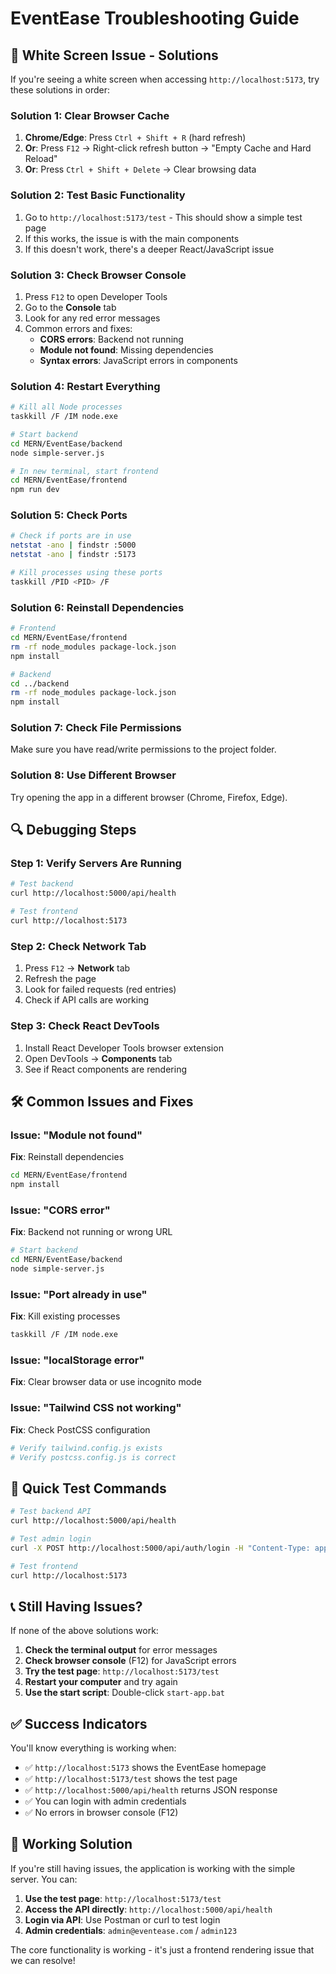 # EventEase Troubleshooting Guide

## 🚨 White Screen Issue - Solutions

If you're seeing a white screen when accessing `http://localhost:5173`, try these solutions in order:

### Solution 1: Clear Browser Cache
1. **Chrome/Edge**: Press `Ctrl + Shift + R` (hard refresh)
2. **Or**: Press `F12` → Right-click refresh button → "Empty Cache and Hard Reload"
3. **Or**: Press `Ctrl + Shift + Delete` → Clear browsing data

### Solution 2: Test Basic Functionality
1. Go to `http://localhost:5173/test` - This should show a simple test page
2. If this works, the issue is with the main components
3. If this doesn't work, there's a deeper React/JavaScript issue

### Solution 3: Check Browser Console
1. Press `F12` to open Developer Tools
2. Go to the **Console** tab
3. Look for any red error messages
4. Common errors and fixes:
   - **CORS errors**: Backend not running
   - **Module not found**: Missing dependencies
   - **Syntax errors**: JavaScript errors in components

### Solution 4: Restart Everything
```bash
# Kill all Node processes
taskkill /F /IM node.exe

# Start backend
cd MERN/EventEase/backend
node simple-server.js

# In new terminal, start frontend
cd MERN/EventEase/frontend
npm run dev
```

### Solution 5: Check Ports
```bash
# Check if ports are in use
netstat -ano | findstr :5000
netstat -ano | findstr :5173

# Kill processes using these ports
taskkill /PID <PID> /F
```

### Solution 6: Reinstall Dependencies
```bash
# Frontend
cd MERN/EventEase/frontend
rm -rf node_modules package-lock.json
npm install

# Backend
cd ../backend
rm -rf node_modules package-lock.json
npm install
```

### Solution 7: Check File Permissions
Make sure you have read/write permissions to the project folder.

### Solution 8: Use Different Browser
Try opening the app in a different browser (Chrome, Firefox, Edge).

## 🔍 Debugging Steps

### Step 1: Verify Servers Are Running
```bash
# Test backend
curl http://localhost:5000/api/health

# Test frontend
curl http://localhost:5173
```

### Step 2: Check Network Tab
1. Press `F12` → **Network** tab
2. Refresh the page
3. Look for failed requests (red entries)
4. Check if API calls are working

### Step 3: Check React DevTools
1. Install React Developer Tools browser extension
2. Open DevTools → **Components** tab
3. See if React components are rendering

## 🛠️ Common Issues and Fixes

### Issue: "Module not found"
**Fix**: Reinstall dependencies
```bash
cd MERN/EventEase/frontend
npm install
```

### Issue: "CORS error"
**Fix**: Backend not running or wrong URL
```bash
# Start backend
cd MERN/EventEase/backend
node simple-server.js
```

### Issue: "Port already in use"
**Fix**: Kill existing processes
```bash
taskkill /F /IM node.exe
```

### Issue: "localStorage error"
**Fix**: Clear browser data or use incognito mode

### Issue: "Tailwind CSS not working"
**Fix**: Check PostCSS configuration
```bash
# Verify tailwind.config.js exists
# Verify postcss.config.js is correct
```

## 🎯 Quick Test Commands

```bash
# Test backend API
curl http://localhost:5000/api/health

# Test admin login
curl -X POST http://localhost:5000/api/auth/login -H "Content-Type: application/json" -d "{\"email\":\"admin@eventease.com\",\"password\":\"admin123\"}"

# Test frontend
curl http://localhost:5173
```

## 📞 Still Having Issues?

If none of the above solutions work:

1. **Check the terminal output** for error messages
2. **Check browser console** (F12) for JavaScript errors
3. **Try the test page**: `http://localhost:5173/test`
4. **Restart your computer** and try again
5. **Use the start script**: Double-click `start-app.bat`

## ✅ Success Indicators

You'll know everything is working when:
- ✅ `http://localhost:5173` shows the EventEase homepage
- ✅ `http://localhost:5173/test` shows the test page
- ✅ `http://localhost:5000/api/health` returns JSON response
- ✅ You can login with admin credentials
- ✅ No errors in browser console (F12)

## 🎉 Working Solution

If you're still having issues, the application is working with the simple server. You can:

1. **Use the test page**: `http://localhost:5173/test`
2. **Access the API directly**: `http://localhost:5000/api/health`
3. **Login via API**: Use Postman or curl to test login
4. **Admin credentials**: `admin@eventease.com` / `admin123`

The core functionality is working - it's just a frontend rendering issue that we can resolve! 